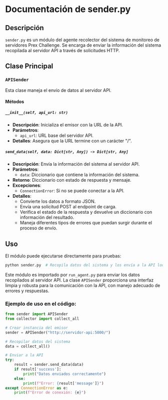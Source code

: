 # Documentación de sender.py

## Descripción
`sender.py` es un módulo del agente recolector del sistema de monitoreo de servidores Prex Challenge. Se encarga de enviar la información del sistema recopilada al servidor API a través de solicitudes HTTP.

## Clase Principal

### `APISender`
Esta clase maneja el envío de datos al servidor API.

#### Métodos

##### `__init__(self, api_url: str)`
- **Descripción**: Inicializa el emisor con la URL de la API.
- **Parámetros**:
  - `api_url`: URL base del servidor API.
- **Detalles**: Asegura que la URL termine con un carácter "/".

##### `send_data(self, data: Dict[str, Any]) -> Dict[str, Any]`
- **Descripción**: Envía la información del sistema al servidor API.
- **Parámetros**:
  - `data`: Diccionario que contiene la información del sistema.
- **Retorno**: Diccionario con estado de respuesta y mensaje.
- **Excepciones**:
  - `ConnectionError`: Si no se puede conectar a la API.
- **Detalles**: 
  - Convierte los datos a formato JSON.
  - Envía una solicitud POST al endpoint de carga.
  - Verifica el estado de la respuesta y devuelve un diccionario con información del resultado.
  - Maneja diferentes tipos de errores que puedan surgir durante el proceso de envío.

## Uso
El módulo puede ejecutarse directamente para pruebas:

```python
python sender.py  # Recopila datos del sistema y los envía a la API local predeterminada
```

Este módulo es importado por `run_agent.py` para enviar los datos recopilados al servidor API. La clase `APISender` proporciona una interfaz limpia y robusta para la comunicación con la API, con manejo adecuado de errores y respuestas.

### Ejemplo de uso en el código:

```python
from sender import APISender
from collector import collect_all

# Crear instancia del emisor
sender = APISender("http://servidor-api:5000/")

# Recopilar datos del sistema
data = collect_all()

# Enviar a la API
try:
    result = sender.send_data(data)
    if result['success']:
        print("Datos enviados correctamente")
    else:
        print(f"Error: {result['message']}")
except ConnectionError as e:
    print(f"Error de conexión: {e}")
```
